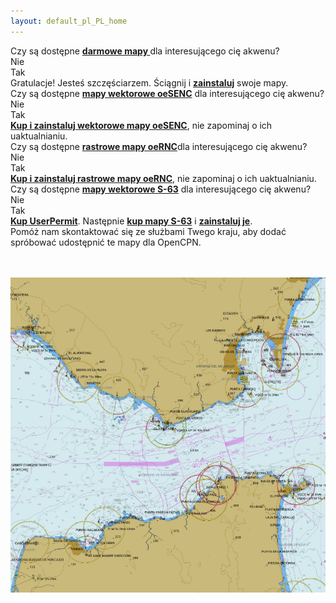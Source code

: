 ```yaml
---
layout: default_pl_PL_home
---
```


<div class="questions">
  
<div class="questionok question">
Czy są dostępne <a href="https://opencpn.org/OpenCPN/info/chartsource.html"><strong>darmowe mapy </strong></a> dla interesującego cię akwenu?
</div>
</div>

<div class="arrows">
  
<div class="answer col1 inline">
<i class="down"></i>
</div>
<div class="answer col2 inline">
<i class="down"></i>
</div>
</div>

<div class="separator"></div>

<div class="answers">
  <div class="answer col1 inline">
    
<div class="yesno no">
Nie
</div>
  </div>
  
  <div class="answer col2 inline">
    
<div class="yesno yes">
Tak
</div>
  </div>
<div class="answer col3 inline">
<i class="right"></i>
</div>
  
  <div class="answer col4 inline">
    
<div class="questionok ok">
Gratulacje! Jesteś szczęściarzem. Ściągnij i <a href="https://opencpn.org/wiki/dokuwiki/doku.php?id=opencpn:opencpn_user_manual:getting_started:chart_installation"><strong>zainstaluj</strong></a> swoje mapy.
</div>
  </div>
</div>

<div class="separator"></div>

<div class="arrows">
  
<div class="answer col1 inline">
<i class="down"></i>
</div>
</div>

<div class="questions">
  
<div class="questionok question">
Czy są dostępne <a href="https://o-charts.org/shop/index.php?id_category=8&controller=category"><strong>mapy wektorowe oeSENC</strong></a> dla interesującego cię akwenu?
</div>
</div>

<div class="arrows">
  
<div class="answer col1 inline">
<i class="down"></i>
</div>
<div class="answer col2 inline">
<i class="down"></i>
</div>
</div>

<div class="separator"></div>

<div class="answers">
  <div class="answer col1 inline">
    
<div class="yesno no">
Nie
</div>
  </div>
  
  <div class="answer col2 inline">
    
<div class="yesno yes">
Tak
</div>
  </div>
<div class="answer col3 inline">
<i class="right"></i>
</div>
  
  <div class="answer col4 inline">
    
<div class="questionok ok">
<a href="./oesenc_pl_PL.html"><strong> Kup i zainstaluj wektorowe mapy oeSENC</strong></a>, nie zapominaj o ich uaktualnianiu.
</div>
  </div>
</div>

<div class="separator"></div>

<div class="arrows">
  
<div class="answer col1 inline">
<i class="down"></i>
</div>
</div>

<div class="questions">
  
<div class="questionok question">
Czy są dostępne <a href="https://o-charts.org/shop/index.php?id_category=14&controller=category"><strong>rastrowe mapy oeRNC</strong></a>dla interesującego cię akwenu?
</div>
</div>

<div class="arrows">
  
<div class="answer col1 inline">
<i class="down"></i>
</div>
<div class="answer col2 inline">
<i class="down"></i>
</div>
</div>

<div class="separator"></div>

<div class="answers">
  <div class="answer col1 inline">
    
<div class="yesno no">
Nie
</div>
  </div>
  
  <div class="answer col2 inline">
    
<div class="yesno yes">
Tak
</div>
  </div>
<div class="answer col3 inline">
<i class="right"></i>
</div>
  
  <div class="answer col4 inline">
    
<div class="questionok ok">
<a href="./oernc_pl_PL.html"><strong> Kup i zainstaluj rastrowe mapy oeRNC</strong></a>, nie zapominaj o ich uaktualnianiu.
</div>
  </div>
</div>

<div class="separator"></div>

<div class="arrows">
  
<div class="answer col1 inline">
<i class="down"></i>
</div>
</div>

<div class="questions">
  
<div class="questionok question">
Czy są dostępne <a href="https://www.chartworld.com/shop/off_enc"><strong>mapy wektorowe S-63</strong></a> dla interesującego cię akwenu?
</div>
</div>

<div class="arrows">
  
<div class="answer col1 inline">
<i class="down"></i>
</div>
<div class="answer col2 inline">
<i class="down"></i>
</div>
</div>

<div class="separator"></div>

<div class="answers">
  <div class="answer col1 inline">
    
<div class="yesno no">
Nie
</div>
  </div>
  
  <div class="answer col2 inline">
    
<div class="yesno yes">
Tak
</div>
  </div>
<div class="answer col3 inline">
<i class="right"></i>
</div>
  
  <div class="answer col4 inline">
    
<div class="questionok ok">
<a href="https://o-charts.org/shop/index.php?id_category=6&controller=category"><strong>Kup UserPermit</strong></a>. Następnie <a href="https://www.chartworld.com/shop/off_enc"><strong>kup mapy S-63</strong></a> i <a href="./s63_pl_PL.html"><strong>zainstaluj je</strong></a>.
</div>
  </div>
</div>

<div class="separator"></div>

<div class="arrows">
  
<div class="answer col1 inline">
<i class="down"></i>
</div>
</div>

<div class="questions">
  
<div class="questionok question">
Pomóż nam skontaktować się ze służbami Twego kraju, aby dodać spróbować udostępnić te mapy dla OpenCPN.
</div>
</div>

<br /><br /> 
![mapy oeSenc](./assets/images/oesenc_chart.png)
